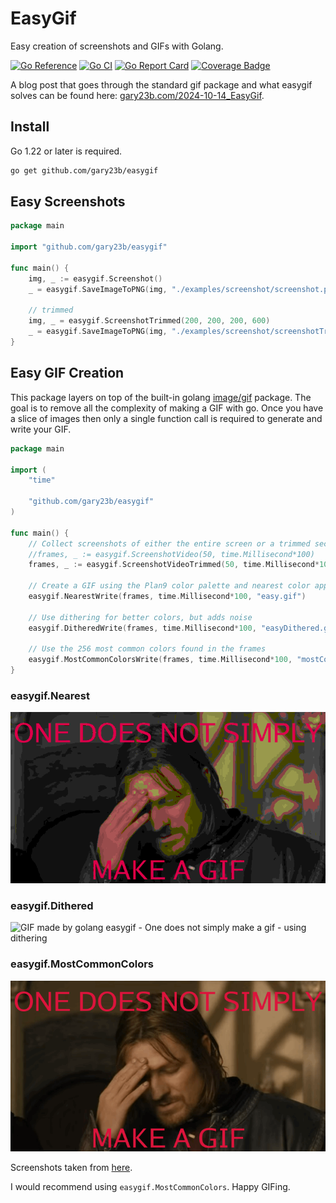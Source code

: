 # EasyGif

Easy creation of screenshots and GIFs with Golang.

[![Go Reference](https://pkg.go.dev/badge/github.com/gary23b/easygif.svg)](https://pkg.go.dev/github.com/gary23b/easygif)
[![Go CI](https://github.com/gary23b/easygif/actions/workflows/go.yml/badge.svg)](https://github.com/gary23b/easygif/actions/workflows/go.yml)
[![Go Report Card](https://goreportcard.com/badge/github.com/gary23b/easygif)](https://goreportcard.com/report/github.com/gary23b/easygif)
[![Coverage Badge](https://img.shields.io/endpoint?url=https://gist.githubusercontent.com/gary23b/fc54fb0b86a835ca3f907efc85a1d61c/raw/gary23b_easygif_main.json)](https://github.com/gary23b/easygif/actions)

A blog post that goes through the standard gif package and what easygif solves can be found here: [gary23b.com/2024-10-14_EasyGif](https://gary23b.com/2024-10-14_EasyGif.html).

## Install

Go 1.22 or later is required.

```bash
go get github.com/gary23b/easygif
```

## Easy Screenshots

```go
package main

import "github.com/gary23b/easygif"

func main() {
	img, _ := easygif.Screenshot()
	_ = easygif.SaveImageToPNG(img, "./examples/screenshot/screenshot.png")

	// trimmed
	img, _ = easygif.ScreenshotTrimmed(200, 200, 200, 600)
	_ = easygif.SaveImageToPNG(img, "./examples/screenshot/screenshotTrimmed.png")
}

```

## Easy GIF Creation

This package layers on top of the built-in golang [image/gif](https://pkg.go.dev/image/gif) package. The goal is to remove all the complexity of making a GIF with go. Once you have a slice of images then only a single function call is required to generate and write your GIF.

```go
package main

import (
	"time"

	"github.com/gary23b/easygif"
)

func main() {
	// Collect screenshots of either the entire screen or a trimmed section of it.
	//frames, _ := easygif.ScreenshotVideo(50, time.Millisecond*100)
	frames, _ := easygif.ScreenshotVideoTrimmed(50, time.Millisecond*100, 200, 10, 50, 400)

	// Create a GIF using the Plan9 color palette and nearest color approximation.
	easygif.NearestWrite(frames, time.Millisecond*100, "easy.gif")

	// Use dithering for better colors, but adds noise
	easygif.DitheredWrite(frames, time.Millisecond*100, "easyDithered.gif")

	// Use the 256 most common colors found in the frames
	easygif.MostCommonColorsWrite(frames, time.Millisecond*100, "mostCommonColors.gif")
}

```

### easygif.Nearest

![GIF made by golang easygif - One does not simply make a gif - using nearest Plan9 color](https://github.com/gary23b/easygif/blob/main/examples/gif/OneDoesNotSimplyMakeAGIF_Nearest.gif)

### easygif.Dithered

![GIF made by golang easygif - One does not simply make a gif - using dithering](https://github.com/gary23b/easygif/blob/main/examples/gif/OneDoesNotSimplyMakeAGIF_Dithered.gif)

### easygif.MostCommonColors

![GIF made by golang easygif - One does not simply make a gif - using the 256 most common colors](https://github.com/gary23b/easygif/blob/main/examples/gif/OneDoesNotSimplyMakeAGIF_MostCommon.gif)

Screenshots taken from [here](https://www.youtube.com/watch?v=klidgum0_v8).

I would recommend using `easygif.MostCommonColors`. Happy GIFing.
